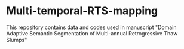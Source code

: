 # Multi-temporal-RTS-mapping
This repository contains data and codes used in manuscript "Domain Adaptive Semantic Segmentation of  Multi-annual Retrogressive Thaw Slumps"
